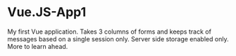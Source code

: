 # Vue.JS-App1
My first Vue application. Takes 3 columns of forms and keeps track of messages based on a single session only. Server side storage enabled only. More to learn ahead.
